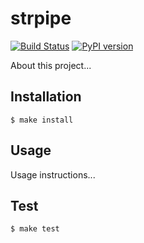 # strpipe

[![Build Status](https://travis-ci.org/Yoctol/strpipe.svg?branch=master)](https://travis-ci.org/Yoctol/strpipe) [![PyPI version](https://badge.fury.io/py/strpipe.svg)](https://badge.fury.io/py/strpipe)


About this project...

## Installation

```
$ make install
```

## Usage

Usage instructions...

## Test

```
$ make test
```
